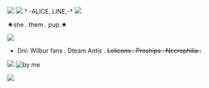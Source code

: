 ![](https://files.catbox.moe/y55bvf.png)
![](https://files.catbox.moe/sl7165.png)
† -ALICE, LINE,-† ![](https://files.catbox.moe/mpveh5.gif)

  ★she . them . pup.★

![](https://files.catbox.moe/sl7165.png)

 - Dni: Wilbur fans . Dteam Antis . ~~Lolicons . Proships . Necrophilia .~~

 ![](https://files.catbox.moe/bj56lf.gif)
![by me](https://files.catbox.moe/1oxpyn.gif)

![](https://files.catbox.moe/pct622.png)


